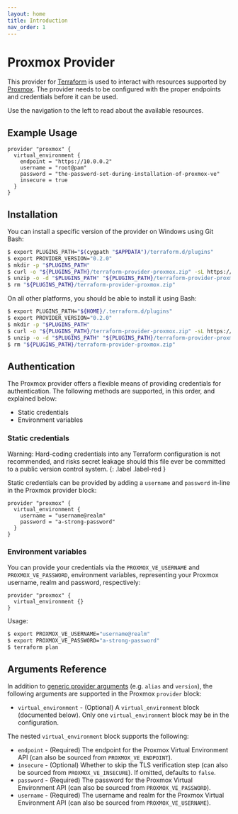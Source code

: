 ```yaml
---
layout: home
title: Introduction
nav_order: 1
---
```


# Proxmox Provider

This provider for [Terraform](https://www.terraform.io/) is used to interact with resources supported by [Proxmox](https://www.proxmox.com/en/). The provider needs to be configured with the proper endpoints and credentials before it can be used.

Use the navigation to the left to read about the available resources.

## Example Usage

```
provider "proxmox" {
  virtual_environment {
    endpoint = "https://10.0.0.2"
    username = "root@pam"
    password = "the-password-set-during-installation-of-proxmox-ve"
    insecure = true
  }
}
```

## Installation

You can install a specific version of the provider on Windows using Git Bash:

```sh
$ export PLUGINS_PATH="$(cygpath "$APPDATA")/terraform.d/plugins"
$ export PROVIDER_VERSION="0.2.0"
$ mkdir -p "$PLUGINS_PATH"
$ curl -o "${PLUGINS_PATH}/terraform-provider-proxmox.zip" -sL https://github.com/danitso/terraform-provider-proxmox/releases/download/${PROVIDER_VERSION}/terraform-provider-proxmox_v${PROVIDER_VERSION}-custom_windows_amd64.zip
$ unzip -o -d "$PLUGINS_PATH" "${PLUGINS_PATH}/terraform-provider-proxmox.zip"
$ rm "${PLUGINS_PATH}/terraform-provider-proxmox.zip"
```

On all other platforms, you should be able to install it using Bash:

```sh
$ export PLUGINS_PATH="${HOME}/.terraform.d/plugins"
$ export PROVIDER_VERSION="0.2.0"
$ mkdir -p "$PLUGINS_PATH"
$ curl -o "${PLUGINS_PATH}/terraform-provider-proxmox.zip" -sL https://github.com/danitso/terraform-provider-proxmox/releases/download/${PROVIDER_VERSION}/terraform-provider-proxmox_v${PROVIDER_VERSION}-custom_windows_amd64.zip
$ unzip -o -d "$PLUGINS_PATH" "${PLUGINS_PATH}/terraform-provider-proxmox.zip"
$ rm "${PLUGINS_PATH}/terraform-provider-proxmox.zip"
```

## Authentication

The Proxmox provider offers a flexible means of providing credentials for authentication. The following methods are supported, in this order, and explained below:

* Static credentials
* Environment variables

### Static credentials

Warning: Hard-coding credentials into any Terraform configuration is not recommended, and risks secret leakage should this file ever be committed to a public version control system.
{: .label .label-red }

Static credentials can be provided by adding a `username` and `password` in-line in the Proxmox provider block:

```
provider "proxmox" {
  virtual_environment {
    username = "username@realm"
    password = "a-strong-password"
  }
}
```

### Environment variables

You can provide your credentials via the `PROXMOX_VE_USERNAME` and `PROXMOX_VE_PASSWORD`, environment variables, representing your Proxmox username, realm and password, respectively:

```
provider "proxmox" {
  virtual_environment {}
}
```

Usage:

```sh
$ export PROXMOX_VE_USERNAME="username@realm"
$ export PROXMOX_VE_PASSWORD="a-strong-password"
$ terraform plan
```

## Arguments Reference

In addition to [generic provider arguments](https://www.terraform.io/docs/configuration/providers.html) (e.g. `alias` and `version`), the following arguments are supported in the Proxmox `provider` block:

* `virtual_environment` - (Optional) A `virtual_environment` block (documented below). Only one `virtual_environment` block may be in the configuration.

The nested `virtual_environment` block supports the following:

* `endpoint` - (Required) The endpoint for the Proxmox Virtual Environment API (can also be sourced from `PROXMOX_VE_ENDPOINT`).
* `insecure` - (Optional) Whether to skip the TLS verification step (can also be sourced from `PROXMOX_VE_INSECURE`). If omitted, defaults to `false`.
* `password` - (Required) The password for the Proxmox Virtual Environment API (can also be sourced from `PROXMOX_VE_PASSWORD`).
* `username` - (Required) The username and realm for the Proxmox Virtual Environment API (can also be sourced from `PROXMOX_VE_USERNAME`).
